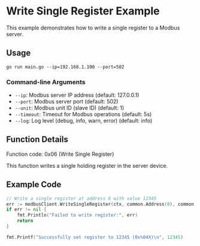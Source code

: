 # Write Single Register Example

This example demonstrates how to write a single register to a Modbus server.

## Usage

```
go run main.go --ip=192.168.1.100 --port=502
```

### Command-line Arguments

- `--ip`: Modbus server IP address (default: 127.0.0.1)
- `--port`: Modbus server port (default: 502)
- `--unit`: Modbus unit ID (slave ID) (default: 1)
- `--timeout`: Timeout for Modbus operations (default: 5s)
- `--log`: Log level (debug, info, warn, error) (default: info)

## Function Details

Function code: 0x06 (Write Single Register)

This function writes a single holding register in the server device.

## Example Code

```go
// Write a single register at address 0 with value 12345
err := modbusClient.WriteSingleRegister(ctx, common.Address(0), common.RegisterValue(12345))
if err != nil {
    fmt.Println("Failed to write register:", err)
    return
}

fmt.Printf("Successfully set register to 12345 (0x%04X)\n", 12345)
```